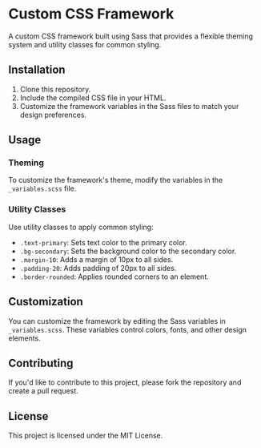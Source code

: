# Custom CSS Framework

A custom CSS framework built using Sass that provides a flexible theming system and utility classes for common styling.

## Installation

1. Clone this repository.
2. Include the compiled CSS file in your HTML.
3. Customize the framework variables in the Sass files to match your design preferences.

## Usage

### Theming

To customize the framework's theme, modify the variables in the `_variables.scss` file.

### Utility Classes

Use utility classes to apply common styling:

- `.text-primary`: Sets text color to the primary color.
- `.bg-secondary`: Sets the background color to the secondary color.
- `.margin-10`: Adds a margin of 10px to all sides.
- `.padding-20`: Adds padding of 20px to all sides.
- `.border-rounded`: Applies rounded corners to an element.

## Customization

You can customize the framework by editing the Sass variables in `_variables.scss`. These variables control colors, fonts, and other design elements.

## Contributing

If you'd like to contribute to this project, please fork the repository and create a pull request.

## License

This project is licensed under the MIT License.
